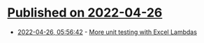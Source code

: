 # [Published on 2022-04-26](index.md)

* [2022-04-26, 05:56:42](https://news.ycombinator.com/item?id=31164412) - [More unit testing with Excel Lambdas](https://paul-samuels.com/blog/2022/04/25/more-unit-testing-with-excel-lambdas/)
